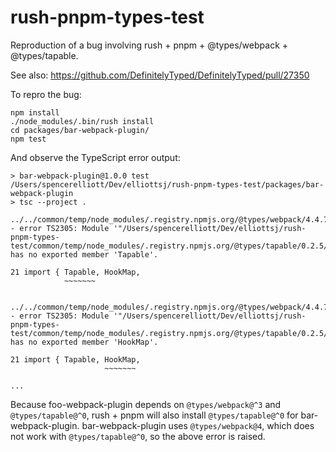 # rush-pnpm-types-test
Reproduction of a bug involving rush + pnpm + @types/webpack + @types/tapable.

See also: https://github.com/DefinitelyTyped/DefinitelyTyped/pull/27350

To repro the bug:

```
npm install
./node_modules/.bin/rush install
cd packages/bar-webpack-plugin/
npm test
```

And observe the TypeScript error output:

```
> bar-webpack-plugin@1.0.0 test /Users/spencerelliott/Dev/elliottsj/rush-pnpm-types-test/packages/bar-webpack-plugin
> tsc --project .

../../common/temp/node_modules/.registry.npmjs.org/@types/webpack/4.4.7/node_modules/@types/webpack/index.d.ts:21:10 - error TS2305: Module '"/Users/spencerelliott/Dev/elliottsj/rush-pnpm-types-test/common/temp/node_modules/.registry.npmjs.org/@types/tapable/0.2.5/node_modules/@types/tapable/index"' has no exported member 'Tapable'.

21 import { Tapable, HookMap,
            ~~~~~~~


../../common/temp/node_modules/.registry.npmjs.org/@types/webpack/4.4.7/node_modules/@types/webpack/index.d.ts:21:19 - error TS2305: Module '"/Users/spencerelliott/Dev/elliottsj/rush-pnpm-types-test/common/temp/node_modules/.registry.npmjs.org/@types/tapable/0.2.5/node_modules/@types/tapable/index"' has no exported member 'HookMap'.

21 import { Tapable, HookMap,
                     ~~~~~~~

...
```

Because foo-webpack-plugin depends on `@types/webpack@^3` and `@types/tapable@^0`, rush + pnpm will also install `@types/tapable@^0` for bar-webpack-plugin. bar-webpack-plugin uses `@types/webpack@4`, which does not work with `@types/tapable@^0`, so the above error is raised.
